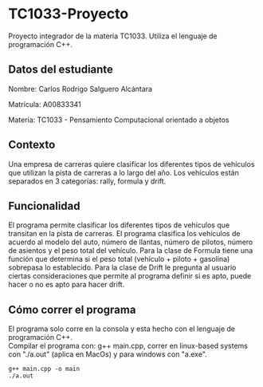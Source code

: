 # TC1033-Proyecto
Proyecto integrador de la materia TC1033. Utiliza el lenguaje de programación C++.

## Datos del estudiante
Nombre: Carlos Rodrigo Salguero Alcántara
  
  Matrícula: A00833341
  
  Materia: TC1033 - Pensamiento Computacional orientado a objetos

## Contexto
Una empresa de carreras quiere clasificar los diferentes tipos de vehículos que utilizan la pista de carreras a lo largo del año. Los vehículos están separados en 3 categorías: rally, formula y drift. 

## Funcionalidad
El programa permite clasificar los diferentes tipos de vehículos que transitan en la pista de carreras. El programa clasifica los vehículos de acuerdo al modelo del auto, número de llantas, número de pilotos, número de asientos y el peso total del vehículo. Para la clase de Formula tiene una función que determina si el peso total (vehículo + piloto + gasolina) sobrepasa lo establecido. Para la clase de Drift le pregunta al usuario ciertas consideraciones que permite al programa definir si es apto, puede hacer o no es apto para hacer drift.

## Cómo correr el programa
El programa solo corre en la consola y esta hecho con el lenguaje de programación C++.   
  Compilar el programa con: g++ main.cpp, correr en linux-based systems con "./a.out" (aplica en MacOs) y para windows con "a.exe". 
``` 
g++ main.cpp -o main
./a.out
```

